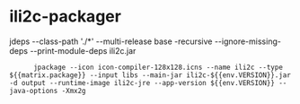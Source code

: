 # ili2c-packager

jdeps --class-path './*' --multi-release base -recursive --ignore-missing-deps --print-module-deps ili2c.jar


          jpackage --icon icon-compiler-128x128.icns --name ili2c --type ${{matrix.package}} --input libs --main-jar ili2c-${{env.VERSION}}.jar -d output --runtime-image ili2c-jre --app-version ${{env.VERSION}} --java-options -Xmx2g 
